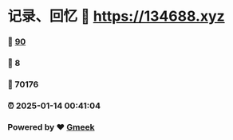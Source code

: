 # 记录、回忆 :link: https://134688.xyz 
### :page_facing_up: [90](https://134688.xyz/tag.html) 
### :speech_balloon: 8 
### :hibiscus: 70176 
### :alarm_clock: 2025-01-14 00:41:04 
### Powered by :heart: [Gmeek](https://github.com/Meekdai/Gmeek)

